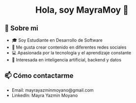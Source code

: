 <div align="center">
<h1 align="center">Hola, soy MayraMoy</a> 👋</h1>
</div>

## 👋 Sobre mi

<ul>
  <li>🎓 Soy Estudiante en Desarrollo de Software</li>
  <li>📲 Me gusta crear contenido en diferentes redes sociales</li>
  <li>💻 Apasionada por la tecnología y el aprendizaje constante</li>
  <li>🧠 Interesada en inteligencia artificial, backend y datos</li>
</ul>

## 📫 Cómo contactarme
<ul>
 <li>Email: mayrayazminmoyano@gmail.com</li>
 <li>LinkedIn: Mayra Yazmin Moyano</li>
</ul>
